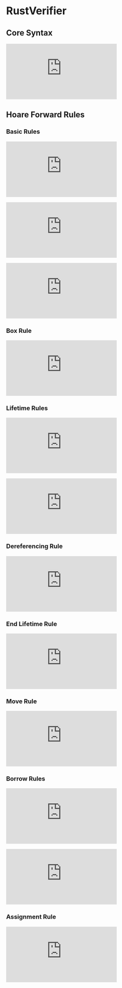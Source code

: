 # RustVerifier

## Core Syntax

![Core Syntax](https://latex.codecogs.com/png.latex?%5Cbegin%7Balign*%7D%0A%20%20%20%20%5Ctext%7BLifetime%2C%20%7D%20%5Ckappa%20%3A%3A%3D%20%26%20%5Ctextbf%7Bstatic%7D%20%5Cmid%20%5Calpha%20%5C%5C%0A%20%20%20%20%5Ctext%7BAccess%20Modifier%2C%20%7D%20%5Cmu%20%3A%3A%3D%20%26%20%5Ctextbf%7Bmut%7D%20%5Cmid%20%5Ctextbf%7Bshr%7D%20%5C%5C%0A%20%20%20%20%5Ctext%7BL-Value%2C%20%7D%20%5Coverset%7B%5Cleftharpoonup%7D%7Bv%7D%20%3A%3A%3D%20%26%20x%20%5Cmid%20*%20%5Coverset%7B%5Cleftharpoonup%7D%7Bv%7D%5C%5C%0A%20%20%20%20%5Ctext%7BValue%2C%20%7D%20v%20%3A%3A%3D%20%26%20z%20%5Cmid%20true%20%5Cmid%20false%20%5Cmid%20%5Cell%20%5C%5C%0A%20%20%20%20%5Ctext%7BType%7D%20%5Cni%20%5Ctau%20%3A%3A%3D%20%26%20%5Ctextbf%7Bbool%7D%20%5Cmid%20%5Ctextbf%7Bint%7D%20%5Cmid%20%5Csquare%20%5C%3B%20%5Ctau%0A%20%20%20%20%20%20%20%20%5Cmid%20%5C%26%5E%7B%5Cmu%7D%20%5Ctau%20%5Cmid%20%5Clangle%20%5Ctau%20%5Crangle%5E%7B%5Ckappa%7D%20%5Cmid%20%28%29%20%5C%5C%0A%20%20%20%20%5Ctext%7BLifetime%20Context%2C%20%7D%20%5CPsi%20%3A%3A%3D%20%26%20%28%5Cmathcal%7BL%7D%2C%20%5Cpreceq%29%20%5C%5C%0A%20%20%20%20%5Ctext%7BExpression%7D%20%5Cni%20e%20%3A%3A%3D%20%26%5C%3A%20v%20%5Cmid%20%5Ctext%7Blet%20mut%20%7D%20x%20%3D%20e%0A%20%20%20%20%20%20%20%20%5Cmid%20%5Ctext%7Bmove%20%7D%20%5Coverset%7B%5Cleftharpoonup%7D%7Bv%7D%20%5Cmid%20%5Ctext%7Bcopy%20%7D%20%5Coverset%7B%5Cleftharpoonup%7D%7Bv%7D%20%20%5C%5C%0A%20%20%20%20%20%20%20%20%26%20%5Cmid%20%5Coverset%7B%5Cleftharpoonup%7D%7Bv%7D%20%3D%20e%20%5Cmid%20%5Ctext%7Bbox%20%7D%20e%20%5Cmid%20%5C%26%20%5Coverset%7B%5Cleftharpoonup%7D%7Bv%7D%20%5Cmid%20%5C%26%20%5Ctext%7Bmut%20%7D%20%5Coverset%7B%5Cleftharpoonup%7D%7Bv%7D%20%5C%5C%0A%20%20%20%20%20%20%20%20%26%20%5Cmid%20%5Ctext%7BendLifetime%20%7D%20x%20%5C%5C%0A%20%20%20%20%20%20%20%20%26%20%5Cmid%20e_1%20%2B%20e_2%20%5Cmid%20e_1%20-%20e_2%0A%20%20%20%20%20%20%20%20%5Cmid%20e_1%20%5Cleq%20e_2%20%5Cmid%20e_1%20%3D%3D%20e_2%20%20%5C%5C%0A%20%20%20%20%20%20%20%20%26%5Cmid%20%5C%7B%20e_1%3B%20e_2%3B%20...%3B%20e_n%20%5C%7D%0A%5Cend%7Balign*%7D)

## Hoare Forward Rules

### Basic Rules

![Int Rule](https://latex.codecogs.com/png.latex?%5Cfrac%7B%7D%7B%5C%7B%20%5CPsi%2C%20%5CDelta%20%5C%7D%20%5C%3B%20z%20%5C%3B%20%5C%7B%20%5Ctextbf%7Bens%7D%5Br%5D%7B%20%5CPsi%2C%20%5CDelta%20%5Cland%20r%3A%5Cmathbf%7Bint%7D%7D%5C%7D%7D%20%5Cquad%20%5Ctext%7B%28int%29%7D)

![True Rule](https://latex.codecogs.com/png.latex?%5Cfrac%7B%7D%7B%5C%7B%20%5CPsi%2C%20%5CDelta%20%5C%7D%20%5C%3B%20true%20%5C%3B%20%5C%7B%20%5Ctextbf%7Bens%7D%5Br%5D%7B%20%5CPsi%2C%20%5CDelta%20%5Cland%20r%3A%5Cmathbf%7Bbool%7D%7D%5C%7D%7D%20%5Cquad%20%5Ctext%7B%28true%29%7D)

![False Rule](https://latex.codecogs.com/png.latex?%5Cfrac%7B%7D%7B%5C%7B%20%5CPsi%2C%20%5CDelta%20%5C%7D%20%5C%3B%20false%20%5C%3B%20%5C%7B%20%5Ctextbf%7Bens%7D%5Br%5D%7B%20%5CPsi%2C%20%5CDelta%20%5Cland%20r%3A%5Cmathbf%7Bbool%7D%7D%5C%7D%7D%20%5Cquad%20%5Ctext%7B%28false%29%7D)

### Box Rule

![Box Rule](https://latex.codecogs.com/png.latex?%5Cfrac%7B%5C%7B%20%5CPsi%2C%20%5CDelta%20%5C%7D%20%5C%3B%20e%20%5C%3B%20%5C%7B%20%5Ctextbf%7Bens%7D%5Br_1%5D%7B%20%5CPsi%2C%20%5CDelta%20%5Cland%20r_1%3A%5Ctau%7D%5C%7D%7D%7B%5C%7B%20%5CPsi%2C%20%5CDelta%20%5C%7D%20%5C%3B%20%5Ctext%7Bbox%20%7D%20e%20%5C%3B%20%5C%7B%20%5Ctextbf%7Bens%7D%5Br_2%5D%7B%20%5CPsi%2C%20%5CDelta%20%5Cland%20r_2%3A%5Csquare%20%5C%3B%20%5Ctau%20%7D%5C%7D%7D%20%5Cquad%20%5Ctext%7B%28box%29%7D)

### Lifetime Rules

![Let Create Lifetime](https://latex.codecogs.com/png.latex?%5Cfrac%7B%5Ctextit%7Bfresh%20%7D%20%5Ctexttt%7B%27a%7D%20%5Cquad%20%5C%7B%20%5CPsi%2C%20%5CDelta%20%5C%7D%20%5C%3B%20e%20%5C%3B%20%5C%7B%20%5Ctextbf%7Bens%7D%5Br_1%5D%7B%20%5CPsi%2C%20%5CDelta%20%5Cland%20r_1%20%3A%20%5Ctau%20%7D%5C%7D%20%5Cquad%20%5Cneg%20%5Ctext%7BRefType%7D%20%28%5Ctau%29%20%5Cquad%20%5CPsi_1%20%5Cequiv%20%28%5Cmathcal%7BL%7D%20%5Ccup%20%5C%7B%20%5Ctexttt%7B%27a%7D%20%5C%7D%2C%20%5Cpreceq%29%7D%7B%5C%7B%20%28%5Cmathcal%7BL%7D%2C%20%5Cpreceq%29%2C%20%5CDelta%20%5C%7D%20%5C%3B%20%5Ctext%7Blet%20mut%20%7D%20x%20%3D%20e%20%5C%3B%20%5C%7B%20%5Ctextbf%7Bens%7D%5Br_2%5D%7B%20%5CPsi_1%2C%20%5CDelta%20%5Cland%20x%3A%20%5Clangle%20%5Ctau%20%5Crangle%5E%7B%5Ctexttt%7B%27a%7D%7D%20%5Cland%20r_2%20%3A%20%28%29%20%7D%5C%7D%7D%20%5Cquad%20%5Ctext%7B%28let-create-lifetime%29%7D)

![Let Propagate Lifetime](https://latex.codecogs.com/png.latex?%5Cfrac%7B%5C%7B%20%5CPsi%2C%20%5CDelta%20%5C%7D%20%5C%3B%20e%20%5C%3B%20%5C%7B%20%5Ctextbf%7Bens%7D%5Br_1%5D%7B%20%5CPsi_1%2C%20%5CDelta_1%20%7D%5C%7D%7D%7B%5C%7B%5CPsi%2C%20%5CDelta%20%5C%7D%20%5C%3B%20%5Ctext%7Blet%20mut%20%7D%20x%20%3D%20e%20%5C%3B%20%5C%7B%20%5Ctextbf%7Bens%7D%5Br_2%5D%7B%20%5CPsi_1%2C%20%5Br_1%20%3A%3D%20x%5D%5CDelta_1%20%5Cland%20r_2%20%3A%20%28%29%20%7D%5C%7D%7D%20%5Cquad%20%5Ctext%7B%28let-propagate-lifetime%29%7D)

### Dereferencing Rule

![Dereference](https://latex.codecogs.com/png.latex?%5Cfrac%7B%5CDelta%20%5Cvdash%20%5Coverset%7B%5Cleftharpoonup%7D%7Bv%7D%20%3A%20%5Clangle%20%5Csquare%20%5C%3B%20%5Ctau%20%5Crangle%5E%7B%5Ctexttt%7B%27a%7D%7D%20%5Clor%20%5Coverset%7B%5Cleftharpoonup%7D%7Bv%7D%20%3A%20%5Clangle%20%5C%26%5E%7B%5Cmu%7D%20%5Ctau%20%5Crangle%5E%7B%5Ctexttt%7B%27a%7D%7D%7D%7B%5CDelta%20%5Cvdash%20*%20%5Coverset%7B%5Cleftharpoonup%7D%7Bv%7D%20%3A%20%5Clangle%20%5Ctau%20%5Crangle%5E%7B%5Ctexttt%7B%27a%7D%7D%7D%20%5Cquad%20%5Ctext%7B%28de-reference%29%7D)

### End Lifetime Rule

![End Lifetime](https://latex.codecogs.com/png.latex?%5Cfrac%7B%5CDelta%20%5Cvdash%20x%3A%20%5Clangle%20%5Ctau%20%5Crangle%5E%7B%5Ctexttt%7B%27a%7D%7D%20%5Cquad%20%5Ctexttt%7B%27a%7D%20%5Cin%20%5Cmathcal%7BL%7D%20%5Cquad%20%5CPsi_1%20%5Cequiv%20%28%5Cmathcal%7BL%7D%20%5Csetminus%20%5C%7B%20%5Ctexttt%7B%27a%7D%20%5C%7D%2C%20%5Cpreceq%29%7D%7B%5C%7B%20%28%5Cmathcal%7BL%7D%2C%20%5Cpreceq%29%2C%20%5CDelta%20%5C%7D%20%5C%3B%20%5Ctext%7BendLifetime%20%7D%20%7Bx%7D%5C%3B%20%5C%7B%20%5Ctextbf%7Bens%7D%5Br%5D%7B%20%5CPsi_1%2C%20%5CDelta%20%5Cland%20r%3A%28%29%7D%20%5C%7D%7D%20%5Cquad%20%5Ctext%7B%28endlifetime%29%7D)

### Move Rule

![Move](https://latex.codecogs.com/png.latex?%5Cfrac%7B%5Ctextit%7Bfresh%20%7D%20%5Ctexttt%7B%27b%7D%20%5Cquad%20%5Cneg%20%5Ctext%7BreadProhibited%7D%28%5CPsi%2C%20%5CDelta%2C%20x%2C%20%5Ctexttt%7B%27a%7D%29%20%5Cquad%20%5CPsi_1%20%5Cequiv%20%28%28%5Cmathcal%7BL%7D%20%5Csetminus%20%5C%7B%20%5Ctexttt%7B%27a%7D%20%5C%7D%29%20%5Ccup%20%5C%7B%20%5Ctexttt%7B%27b%7D%20%5C%7D%2C%20%5Cpreceq%29%7D%7B%5C%7B%20%28%5Cmathcal%7BL%7D%2C%20%5Cpreceq%29%2C%20%5CDelta%20%5C%7D%20%5C%3B%20%5Ctext%7Bmove%20%7D%20x%20%5C%3B%20%5C%7B%20%5Ctextbf%7Bens%7D%5Br%5D%7B%20%5CPsi_1%2C%20%5CDelta%20%5Cland%20r%3A%20%5Clangle%20%5Ctau%20%5Crangle%5E%7B%5Ctexttt%7B%27b%7D%7D%20%7D%5C%7D%7D%20%5Cquad%20%5Ctext%7B%28move%29%7D)

### Borrow Rules

![Immutable Borrow](https://latex.codecogs.com/png.latex?%5Cfrac%7B%5Ctextit%7Bfresh%20%7D%20%5Ctexttt%7B%27b%7D%20%5Cquad%20%5CDelta%20%5Cvdash%20%5Coverset%7B%5Cleftharpoonup%7D%7Bv%7D%3A%20%5Clangle%20%5Ctau%20%5Crangle%5E%7B%5Ctexttt%7B%27a%7D%7D%20%5Cquad%20%5Cneg%20%5Ctext%7BreadProhibited%7D%28%5CPsi%2C%20%5CDelta%2C%20%5Coverset%7B%5Cleftharpoonup%7D%7Bv%7D%2C%20%5Ctexttt%7B%27a%7D%29%20%5Cquad%20%5CPsi_1%20%5Cequiv%20%28%5Cmathcal%7BL%7D%20%5Ccup%20%5C%7B%20%5Ctexttt%7B%27b%7D%20%5C%7D%2C%20%5Cpreceq%20%5Ccup%20%5C%7B%20%28%5Ctexttt%7B%27a%2C%20%27b%7D%29%20%5C%7D%29%7D%7B%5C%7B%20%28%5Cmathcal%7BL%7D%2C%20%5Cpreceq%29%2C%20%5CDelta%20%5C%7D%20%5C%3B%20%5C%26%20%5Coverset%7B%5Cleftharpoonup%7D%7Bv%7D%20%5C%3B%20%5C%7B%20%5Ctextbf%7Bens%7D%5Br%5D%7B%20%5CPsi_1%2C%20%5CDelta%20%5Cland%20r%3A%20%5Clangle%20%5C%26%5E%7B%5Ctextbf%7Bshr%7D%7D%20%5Ctau%20%5Crangle%5E%7B%5Ctexttt%7B%27b%7D%7D%7D%20%5C%7D%7D%20%5Cquad%20%5Ctext%7B%28shr-borrow%29%7D)

![Mutable Borrow](https://latex.codecogs.com/png.latex?%5Cfrac%7B%5Ctextit%7Bfresh%20%7D%20%5Ctexttt%7B%27b%7D%20%5Cquad%20%5CDelta%20%5Cvdash%20%5Coverset%7B%5Cleftharpoonup%7D%7Bv%7D%3A%20%5Clangle%20%5Ctau%20%5Crangle%5E%7B%5Ctexttt%7B%27a%7D%7D%20%5Cquad%20%5Cneg%20%5Ctext%7BwriteProhibited%7D%28%5CPsi%2C%20%5CDelta%2C%20%5Coverset%7B%5Cleftharpoonup%7D%7Bv%7D%2C%20%5Ctexttt%7B%27a%7D%29%20%5Cquad%20%5CPsi_1%20%5Cequiv%20%28%5Cmathcal%7BL%7D%20%5Ccup%20%5C%7B%20%5Ctexttt%7B%27b%7D%20%5C%7D%2C%20%5Cpreceq%20%5Ccup%20%5C%7B%20%28%5Ctexttt%7B%27a%2C%20%27b%7D%29%20%5C%7D%29%7D%7B%5C%7B%20%28%5Cmathcal%7BL%7D%2C%20%5Cpreceq%29%2C%20%5CDelta%20%5C%7D%20%5C%3B%20%5C%26%5Ctext%7Bmut%20%7D%20%5Coverset%7B%5Cleftharpoonup%7D%7Bv%7D%20%5C%3B%20%5C%7B%20%5Ctextbf%7Bens%7D%5Br%5D%7B%20%5CPsi_1%2C%20%5CDelta%20%5Cland%20r%3A%20%5Clangle%20%5C%26%5E%7B%5Ctextbf%7Bmut%7D%7D%20%5Ctau%20%5Crangle%5E%7B%5Ctexttt%7B%27b%7D%7D%7D%20%5C%7D%7D%20%5Cquad%20%5Ctext%7B%28mutable-borrow%29%7D)

### Assignment Rule

![Assignment](https://latex.codecogs.com/png.latex?%5Cfrac%7B%5CDelta%20%5Cvdash%20%5Coverset%7B%5Cleftharpoonup%7D%7Bv%7D%3A%20%5Clangle%20%5Ctau%20%5Crangle%5E%7Ba%7D%20%5Cquad%20%5C%7B%20%5CPsi%2C%20%5CDelta%20%5C%7D%20%5C%3B%20e%20%5C%3B%20%5C%7B%20%5Ctextbf%7Bens%7D%5Br_1%5D%7B%20%5CPsi%2C%20%5CDelta%20%5Cland%20r_1%3A%5Ctau%7D%5C%7D%20%5Cquad%20%5Cneg%20%5Ctext%7BwriteProhibited%7D%28%5CPsi%2C%20%5CDelta%2C%20%5Coverset%7B%5Cleftharpoonup%7D%7Bv%7D%2C%20a%29%7D%7B%5C%7B%20%28%5Cmathcal%7BL%7D%2C%20%5Cpreceq%29%2C%20%5CDelta%20%5C%7D%20%5C%3B%20%5Coverset%7B%5Cleftharpoonup%7D%7Bv%7D%20%3D%20e%20%5C%3B%20%5C%7B%20%5Ctextbf%7Bens%7D%5Br_2%5D%7B%20%5CPsi%2C%20%5CDelta%20%5Cland%20r_2%3A%28%29%20%7D%5C%7D%7D%20%5Cquad%20%5Ctext%7B%28assignment%29%7D)
